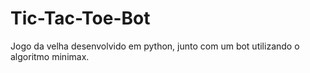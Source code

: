 # Tic-Tac-Toe-Bot
Jogo da velha desenvolvido em python, junto com um bot utilizando o algoritmo minimax.
